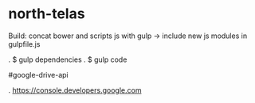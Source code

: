 # north-telas

Build: concat bower and scripts js with gulp -> include new js modules in gulpfile.js

. $ gulp dependencies
. $ gulp code

#google-drive-api

. https://console.developers.google.com
